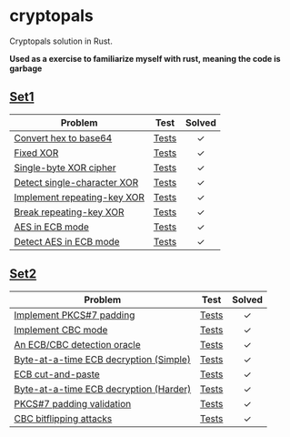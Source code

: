 # cryptopals

Cryptopals solution in Rust.

<b>Used as a exercise to familiarize myself with rust, meaning the code is garbage</b>

[Set1](https://cryptopals.com/sets/1)
------------------

| Problem                                                                  | Test         | Solved  |
|--------------------------------------------------------------------------|:------------:|:-------:|
| [Convert hex to base64][1]                                               |  [Tests][1]  |    ✓    |
| [Fixed XOR][1]                                                           |  [Tests][1]  |    ✓    |
| [Single-byte XOR cipher][1]                                              |  [Tests][1]  |    ✓    |
| [Detect single-character XOR][1]                                         |  [Tests][1]  |    ✓    |
| [Implement repeating-key XOR][1]                                         |  [Tests][1]  |    ✓    |
| [Break repeating-key XOR][1]                                             |  [Tests][1]  |    ✓    |
| [AES in ECB mode][7]                                                     |  [Tests][7]  |    ✓    |
| [Detect AES in ECB mode][1]                                              |  [Tests][1]  |    ✓    |

[Set2](https://cryptopals.com/sets/2)
------------------

| Problem                                                                  | Test         | Solved  |
|--------------------------------------------------------------------------|:------------:|:-------:|
| [Implement PKCS#7 padding][5]                                            |  [Tests][5]  |    ✓    |
| [Implement CBC mode][6]                                                  |  [Tests][6]  |    ✓    |
| [An ECB/CBC detection oracle][2]                                         |  [Tests][2]  |    ✓    |
| [Byte-at-a-time ECB decryption (Simple)][2]                              |  [Tests][2]  |    ✓    |
| [ECB cut-and-paste][2]                                                   |  [Tests][2]  |    ✓    |
| [Byte-at-a-time ECB decryption (Harder)][2]                              |  [Tests][2]  |    ✓    |
| [PKCS#7 padding validation][5]                                           |  [Tests][5]  |    ✓    |
| [CBC bitflipping attacks][2]                                             |  [Tests][2]  |    ✓    |


[1]: src/set1.rs
[2]: src/set2.rs
[3]: src/set3.rs
[4]: src/set4.rs


[5]: src/padding.rs
[6]: src/aes_cbc.rs
[7]: src/aes_ecb.rs